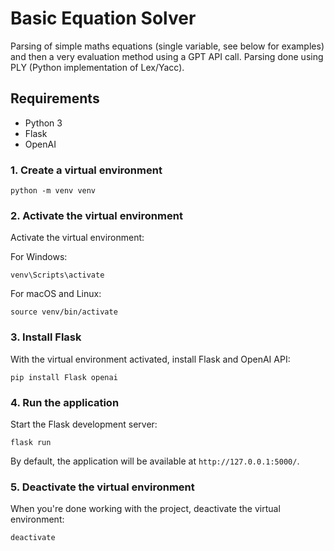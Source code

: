 # Basic Equation Solver

Parsing of simple maths equations (single variable, see below for examples) and then a very evaluation method using a GPT API call. Parsing done using PLY (Python implementation of Lex/Yacc).

## Requirements

- Python 3
- Flask
- OpenAI

### 1. Create a virtual environment

```
python -m venv venv
```

### 2. Activate the virtual environment

Activate the virtual environment:

For Windows:

```
venv\Scripts\activate
```

For macOS and Linux:

```
source venv/bin/activate
```

### 3. Install Flask

With the virtual environment activated, install Flask and OpenAI API:

```
pip install Flask openai
```

### 4. Run the application

Start the Flask development server:

```
flask run
```

By default, the application will be available at `http://127.0.0.1:5000/`.

### 5. Deactivate the virtual environment

When you're done working with the project, deactivate the virtual environment:

```
deactivate
```